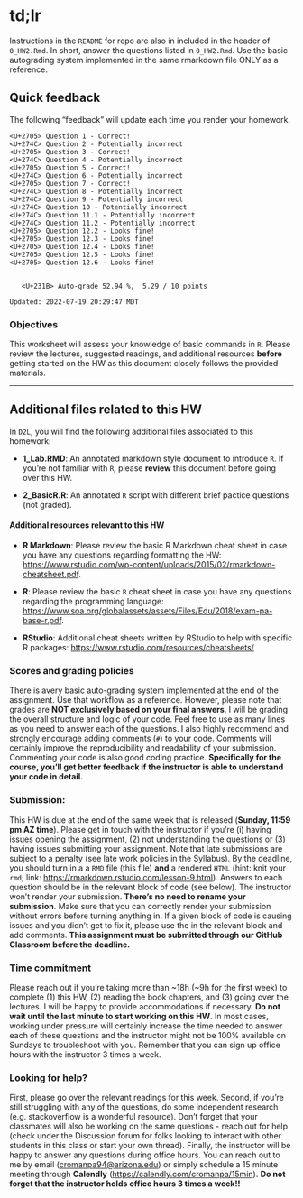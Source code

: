 # td;lr

Instructions in the `README` for repo are also in included in the header
of `0_HW2.Rmd`. In short, answer the questions listed in `0_HW2.Rmd`.
Use the basic autograding system implemented in the same rmarkdown file
ONLY as a reference.

## Quick feedback

The following “feedback” will update each time you render your homework.

    <U+2705> Question 1 - Correct!
    <U+274C> Question 2 - Potentially incorrect
    <U+2705> Question 3 - Correct!
    <U+274C> Question 4 - Potentially incorrect
    <U+2705> Question 5 - Correct!
    <U+274C> Question 6 - Potentially incorrect
    <U+2705> Question 7 - Correct!
    <U+274C> Question 8 - Potentially incorrect
    <U+274C> Question 9 - Potentially incorrect
    <U+274C> Question 10 - Potentially incorrect
    <U+274C> Question 11.1 - Potentially incorrect
    <U+274C> Question 11.2 - Potentially incorrect
    <U+2705> Question 12.2 - Looks fine!
    <U+2705> Question 12.3 - Looks fine!
    <U+2705> Question 12.4 - Looks fine!
    <U+2705> Question 12.5 - Looks fine!
    <U+2705> Question 12.6 - Looks fine!


       <U+231B> Auto-grade 52.94 %,  5.29 / 10 points

    Updated: 2022-07-19 20:29:47 MDT

### Objectives

This worksheet will assess your knowledge of basic commands in `R`.
Please review the lectures, suggested readings, and additional resources
**before** getting started on the HW as this document closely follows
the provided materials.

------------------------------------------------------------------------

## Additional files related to this HW

In `D2L`, you will find the following additional files associated to
this homework:

-   **1\_Lab.RMD**: An annotated markdown style document to introduce
    `R`. If you’re not familiar with `R`, please **review** this
    document before going over this HW.

-   **2\_BasicR.R**: An annotated `R` script with different brief
    pactice questions (not graded).

#### Additional resources relevant to this HW

-   **R Markdown**: Please review the basic R Markdown cheat sheet in
    case you have any questions regarding formatting the HW:
    <https://www.rstudio.com/wp-content/uploads/2015/02/rmarkdown-cheatsheet.pdf>.

-   **R**: Please review the basic `R` cheat sheet in case you have any
    questions regarding the programming language:
    <https://www.soa.org/globalassets/assets/Files/Edu/2018/exam-pa-base-r.pdf>.

-   **RStudio**: Additional cheat sheets written by RStudio to help with
    specific R packages:
    <https://www.rstudio.com/resources/cheatsheets/>

### Scores and grading policies

There is avery basic auto-grading system implemented at the end of the
assignment. Use that workflow as a reference. However, please note that
grades are **NOT exclusively based on your final answers**. I will be
grading the overall structure and logic of your code. Feel free to use
as many lines as you need to answer each of the questions. I also highly
recommend and strongly encourage adding comments (`#`) to your code.
Comments will certainly improve the reproducibility and readability of
your submission. Commenting your code is also good coding practice.
**Specifically for the course, you’ll get better feedback if the
instructor is able to understand your code in detail.**

### Submission:

This HW is due at the end of the same week that is released (**Sunday,
11:59 pm AZ time**). Please get in touch with the instructor if you’re
(i) having issues opening the assignment, (2) not understanding the
questions or (3) having issues submitting your assignment. Note that
late submissions are subject to a penalty (see late work policies in the
Syllabus). By the deadline, you should turn in a a `RMD` file (this
file) **and** a rendered `HTML` (hint: knit your `rmd`; link:
<https://rmarkdown.rstudio.com/lesson-9.html>). Answers to each question
should be in the relevant block of code (see below). The instructor
won’t render your submission. **There’s no need to rename your
submission**. Make sure that you can correctly render your submission
without errors before turning anything in. If a given block of code is
causing issues and you didn’t get to fix it, please use the in the
relevant block and add comments. **This assignment must be submitted
through our GitHub Classroom before the deadline.**

### Time commitment

Please reach out if you’re taking more than ~18h (~9h for the first
week) to complete (1) this HW, (2) reading the book chapters, and (3)
going over the lectures. I will be happy to provide accommodations if
necessary. **Do not wait until the last minute to start working on this
HW**. In most cases, working under pressure will certainly increase the
time needed to answer each of these questions and the instructor might
not be 100% available on Sundays to troubleshoot with you. Remember that
you can sign up office hours with the instructor 3 times a week.

### Looking for help?

First, please go over the relevant readings for this week. Second, if
you’re still struggling with any of the questions, do some independent
research (e.g. stackoverflow is a wonderful resource). Don’t forget that
your classmates will also be working on the same questions - reach out
for help (check under the Discussion forum for folks looking to interact
with other students in this class or start your own thread). Finally,
the instructor will be happy to answer any questions during office
hours. You can reach out to me by email (<cromanpa94@arizona.edu>) or
simply schedule a 15 minute meeting through **Calendly**
(<https://calendly.com/cromanpa/15min>). **Do not forget that the
instructor holds office hours 3 times a week!!**
